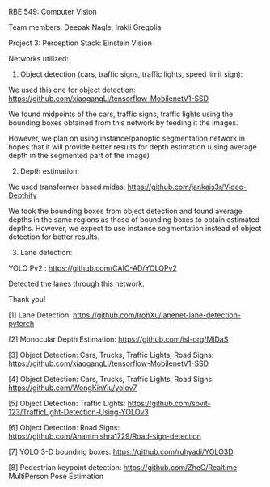 RBE 549: Computer Vision

Team members: Deepak Nagle, Irakli Gregolia

Project 3: Perception Stack: Einstein Vision
 
Networks utilized:

1. Object detection (cars, traffic signs, traffic lights, speed limit sign):

We used this one for object detection: https://github.com/xiaogangLi/tensorflow-MobilenetV1-SSD

We found midpoints of the cars, traffic signs, traffic lights using the bounding boxes obtained from this network by feeding it the images.

However, we plan on using instance/panoptic segmentation network in hopes that it will provide better results for depth estimation (using average depth in the segmented part of the image)

2. Depth estimation:

We used transformer based midas: https://github.com/jankais3r/Video-Depthify

We took the bounding boxes from object detection and found average depths in the same regions as those of bounding boxes to obtain estimated depths. However, we expect to use instance segmentation instead of object detection for better results.

3. Lane detection:

YOLO Pv2 : https://github.com/CAIC-AD/YOLOPv2

Detected the lanes through this network.

Thank you!
 
[1] Lane Detection: https://github.com/IrohXu/lanenet-lane-detection-pytorch

[2] Monocular Depth Estimation: https://github.com/isl-org/MiDaS

[3] Object Detection: Cars, Trucks, Traffic Lights, Road Signs:
https://github.com/xiaogangLi/tensorflow-MobilenetV1-SSD

[4] Object Detection: Cars, Trucks, Traffic Lights, Road Signs:
https://github.com/WongKinYiu/yolov7

[5] Object Detection: Traffic Lights: https://github.com/sovit-123/TrafficLight-Detection-Using-YOLOv3

[6] Object Detection: Road Signs: https://github.com/Anantmishra1729/Road-sign-detection

[7] YOLO 3-D bounding boxes: https://github.com/ruhyadi/YOLO3D

[8] Pedestrian keypoint detection: https://github.com/ZheC/Realtime MultiPerson Pose Estimation
